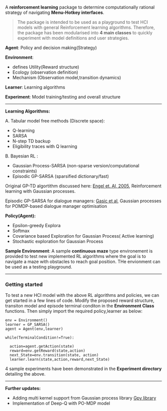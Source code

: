 A **reinforcement learning** package to determine computationally rational strategy of navigating **Menu-Hotkey interfaces**.  
> The package is intended to be used as a playground to test HCI models with general Reinforcement learning algorithms. Therefore, the package has been modularised into **4 main classes** to quickly experiment with model definitions and user strategies.  

**Agent**: Policy and decision making(Strategy)

**Environment**:
- defines Utility(Reward structure)
- Ecology (observation definition)
- Mechanism (Observation model,transition dynamics)

**Learner**: Learning algorithms 

**Experiment**: Model training/testing and overall structure 

---

**Learning Algorithms:**

A. Tabular model free methods (Discrete space):

- Q-learning
- SARSA
- N-step TD backup
- Eligibility traces with Q learning   

B. Bayesian RL :

- Gaussian Process-SARSA  (non-sparse version/computational constraints) 
- Episodic GP-SARSA 	      (sparsified dictionary/fast) 

Original GP-TD algortithm discussed here:  [Engel et. Al, 2005](http://citeseerx.ist.psu.edu/viewdoc/download?doi=10.1.1.81.6420&rep=rep1&type=pdf), Reinforcement learning with Gaussian processes.

Episodic GP-SARSA for dialogue managers: [Gasic et al](http://mi.eng.cam.ac.uk/~sjy/papers/gayo14.pdf), Gaussian processes for POMDP-based dialogue manager optimisation


**Policy(Agent):**
- Epsilon-greedy Explora
- Softmax 
- Covariance based Exploration for Gaussian Process( Active learning)
- Stochastic exploration for Gaussian Process 

**Sample Environment**: A sample **continuous maze** type environement is provided to test new implemented RL algorithms where the goal is to navigate a maze with obstacles to reach goal position. THe envionment can be used as  a testing playground. 

---

### Getting started

To test a new HCI model with the above RL algorithms and policies, we can get started in a few lines of code. Modify the proposed reward structure, transiton model and episode terminal conditon in the **Environment Class** functions.  Then simply import the required policy,learner as below:

```
env = Environment()
learner = GP_SARSA()
agent = Agent(env,learner)

while(TerminalCondition!=True):

  action=agent.getAction(state)
  reward=env.getReward(state,action)
  next_State=env.transition(state, action)
  learner.learn(state,action,reward,next_State)
```

4 sample experiments have been demonstrated in the **Experiment directory** detailing the above.

---

**Further updates:**
- Adding multi kernel support from Gaussian process library [Gpy library](https://sheffieldml.github.io/GPy/) 
- Implementation of Deep-Q with PO-MDP model 

